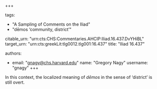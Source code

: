 +++

tags:
- "A Sampling of Comments on the Iliad"
- "dēmos ‘community, district’"

citable_urn: "urn:cts:CHS:Commentaries.AHCIP:Iliad.16.437.DvYHiBL"
target_urn: "urn:cts:greekLit:tlg0012.tlg001:16.437"
title: "Iliad 16.437"

authors:
- email: "gnagy@chs.harvard.edu"
  name: "Gregory Nagy"
  username: "gnagy"
+++

<p>In this context, the localized meaning of <em>dēmos</em> in the sense of ‘district’ is still overt.  </p>